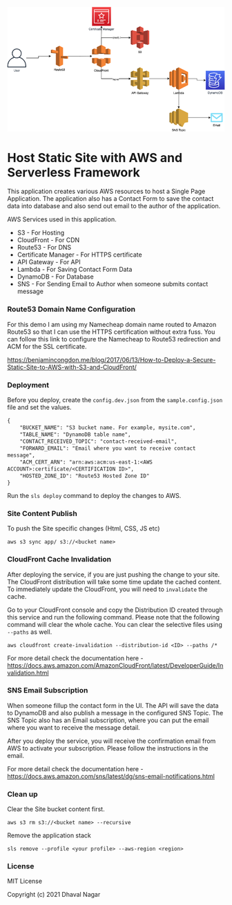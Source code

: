 ![alt text](./assets/diagram.png)

# Host Static Site with AWS and Serverless Framework
This application creates various AWS resources to host a Single Page Application. The application also has a Contact Form to save the contact data into database and also send out email to the author of the application.

AWS Services used in this application.

* S3 - For Hosting
* CloudFront - For CDN
* Route53 - For DNS
* Certificate Manager - For HTTPS certificate
* API Gateway - For API
* Lambda - For Saving Contact Form Data
* DynamoDB - For Database
* SNS - For Sending Email to Author when someone submits contact message

### Route53 Domain Name Configuration
For this demo I am using my Namecheap domain name routed to Amazon Route53 so that I can use the HTTPS certification without extra fuss. You can follow this link to configure the Namecheap to Route53 redirection and ACM for the SSL certificate. 

https://benjamincongdon.me/blog/2017/06/13/How-to-Deploy-a-Secure-Static-Site-to-AWS-with-S3-and-CloudFront/

### Deployment
Before you deploy, create the `config.dev.json` from the `sample.config.json` file and set the values. 

```
{
    "BUCKET_NAME": "S3 bucket name. For example, mysite.com",
    "TABLE_NAME": "DynamoDB table name",
    "CONTACT_RECEIVED_TOPIC": "contact-received-email",
    "FORWARD_EMAIL": "Email where you want to receive contact message",
    "ACM_CERT_ARN": "arn:aws:acm:us-east-1:<AWS ACCOUNT>:certificate/<CERTIFICATION ID>",
    "HOSTED_ZONE_ID": "Route53 Hosted Zone ID" 
}
```

Run the `sls deploy` command to deploy the changes to AWS.

### Site Content Publish

To push the Site specific changes (Html, CSS, JS etc)

```
aws s3 sync app/ s3://<bucket name>
```

### CloudFront Cache Invalidation 
After deploying the service, if you are just pushing the change to your site. The CloudFront distribution will take some time update the cached content. To immediately update the CloudFront, you will need to `invalidate` the cache. 

Go to your CloudFront console and copy the Distribution ID created through this service and run the following command. Please note that the following command will clear the whole cache. You can clear the selective files using `--paths` as well. 

```
aws cloudfront create-invalidation --distribution-id <ID> --paths /*
```

For more detail check the documentation here - https://docs.aws.amazon.com/AmazonCloudFront/latest/DeveloperGuide/Invalidation.html

### SNS Email Subscription
When someone fillup the contact form in the UI. The API will save the data to DynamoDB and also publish a message in the configured SNS Topic. The SNS Topic also has an Email subscription, where you can put the email where you want to receive the message detail. 

After you deploy the service, you will receive the confirmation email from AWS to activate your subscription. Please follow the instructions in the email. 

For more detail check the documentation here - https://docs.aws.amazon.com/sns/latest/dg/sns-email-notifications.html

### Clean up
Clear the Site bucket content first.

```
aws s3 rm s3://<bucket name> --recursive
```

Remove the application stack

```
sls remove --profile <your profile> --aws-region <region>
```

### License 

MIT License

Copyright (c) 2021 Dhaval Nagar